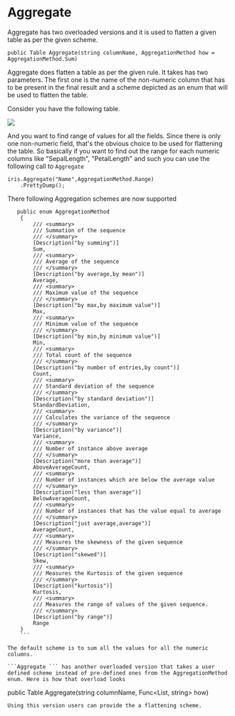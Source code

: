 Aggregate
====
Aggregate has two overloaded versions and it is used to flatten a given table as per the given scheme. 
```
public Table Aggregate(string columnName, AggregationMethod how = AggregationMethod.Sum)
```
Aggregate does flatten a table as per the given rule. It takes has two parameters. The first one is the name of the non-numeric column that has to be present in the final result and a scheme depicted as an enum that will be used to flatten the table.

Consider you have the following table.

<img src="http://gifyu.com/images/iris.gif" border="0">

And you want to find range of values for all the fields. Since there is only one non-numeric field, that's the obvious choice to be used for flattening the table. So basically if you want to find out the range for each numeric columns like "SepalLength", "PetalLength" and such you can use the following call to ```Aggregate``` 

```
iris.Aggregate("Name",AggregationMethod.Range)
    .PrettyDump();
```

There following Aggregation schemes are now supported
```
   public enum AggregationMethod 
    {
        /// <summary>
        /// Summation of the sequence
        /// </summary>
        [Description("by summing")]
        Sum, 
        /// <summary>
        /// Average of the sequence
        /// </summary>
        [Description("by average,by mean")]        
        Average, 
        /// <summary>
        /// Maximum value of the sequence
        /// </summary>
        [Description("by max,by maximum value")]
        Max,
        /// <summary>
        /// Minimum value of the sequence
        /// </summary>
        [Description("by min,by minimum value")]
        Min, 
        /// <summary>
        /// Total count of the sequence
        /// </summary>
        [Description("by number of entries,by count")]
        Count,
        /// <summary>
        /// Standard deviation of the sequence      
        /// </summary>
        [Description("by standard deviation")]        
        StandardDeviation, 
        /// <summary>
        /// Calculates the variance of the sequence 
        /// </summary>
        [Description("by variance")]
        Variance, 
        /// <summary>
        /// Number of instance above average
        /// </summary>
        [Description("more than average")]
        AboveAverageCount,  
        /// <summary>
        /// Number of instances which are below the average value
        /// </summary>
        [Description("less than average")]
        BelowAverageCount,
        /// <summary>
        /// Number of instances that has the value equal to average
        /// </summary>
        [Description("just average,average")]
        AverageCount,
        /// <summary>
        /// Measures the skewness of the given sequence
        /// </summary>
        [Description("skewed")]
        Skew, 
        /// <summary>
        /// Measures the Kurtosis of the given sequence
        /// </summary>
        [Description("kurtosis")]       
        Kurtosis, 
        /// <summary>
        /// Measures the range of values of the given sequence.
        /// </summary>
        [Description("by range")]
        Range 
    }
    ```

The default scheme is to sum all the values for all the numeric columns. 

```Aggregate ``` has another overloaded version that takes a user defined scheme instead of pre-defined ones from the AggregationMethod enum. Here is how that overload looks 
```
public Table Aggregate(string columnName, Func<List<string>, string> how)
```
Using this version users can provide the a flattening scheme. 